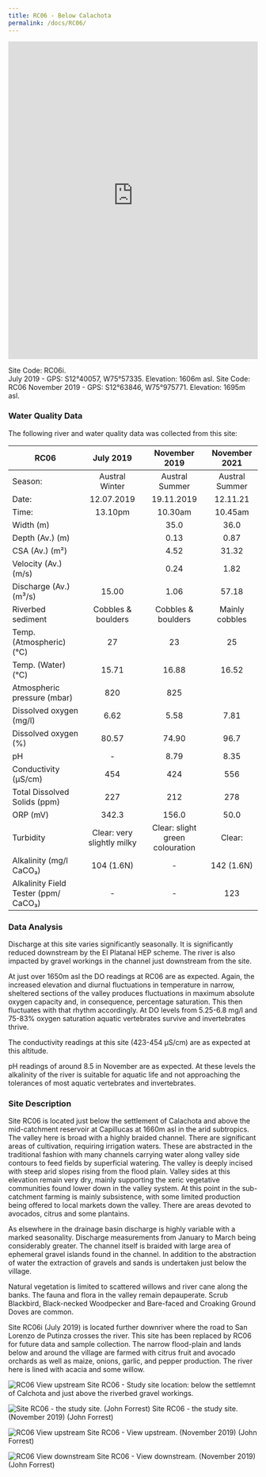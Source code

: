 ```yaml
---
title: RC06 - Below Calachota
permalink: /docs/RC06/
---
```


<iframe width="100%" height="640" allowfullscreen style="border-style:none;" src="https://cavep-undc-hosting.netlify.com/sites/RC06i/app-files/"></iframe>


Site Code: RC06i.  
July 2019 - GPS: S12°40057, W75°57335. Elevation:
1606m asl.
Site Code: RC06
November 2019 - GPS: S12°63846, W75°975771. Elevation:
1695m asl.

### Water Quality Data

The following river and water quality data was collected from this site:

|     RC06                                    |              July 2019            |              November 2019             |      November 2021    |
|---------------------------------------------|:---------------------------------:|:--------------------------------------:|:---------------------:|
|     Season:                                 |           Austral Winter          |              Austral Summer            |     Austral Summer    |
|     Date:                                   |             12.07.2019            |                19.11.2019              |        12.11.21       |
|     Time:                                   |               13.10pm             |                 10.30am                |         10.45am       |
|     Width (m)                               |                                   |                   35.0                 |          36.0         |
|     Depth (Av.) (m)                         |                                   |                   0.13                 |          0.87         |
|     CSA (Av.) (m²)                          |                                   |                   4.52                 |          31.32        |
|     Velocity (Av.) (m/s)                    |                                   |                   0.24                 |          1.82         |
|     Discharge (Av.) (m³/s)                  |                15.00              |                   1.06                 |          57.18        |
|     Riverbed sediment                       |         Cobbles & boulders        |            Cobbles & boulders          |     Mainly cobbles    |
|     Temp. (Atmospheric) (°C)                |                 27                |                    23                  |           25          |
|     Temp. (Water) (°C)                      |                15.71              |                  16.88                 |          16.52        |
|     Atmospheric pressure (mbar)             |                 820               |                   825                  |                       |
|     Dissolved oxygen (mg/l)                 |                6.62               |                   5.58                 |          7.81         |
|     Dissolved oxygen (%)                    |                80.57              |                  74.90                 |          96.7         |
|     pH                                      |                  -                |                   8.79                 |          8.35         |
|     Conductivity (µS/cm)                    |                 454               |                   424                  |           556         |
|     Total Dissolved Solids (ppm)            |                 227               |                   212                  |           278         |
|     ORP (mV)                                |                342.3              |                  156.0                 |          50.0         |
|     Turbidity                               |     Clear: very slightly milky    |     Clear: slight green colouration    |         Clear:        |
|     Alkalinity (mg/l CaCO₃)                 |             104 (1.6N)            |                    -                   |       142 (1.6N)      |
|     Alkalinity Field Tester (ppm/ CaCO₃)    |                  -                |                    -                   |           123         |

### Data Analysis
Discharge at this site varies significantly seasonally. It is significantly reduced downstream by the El Platanal HEP scheme. The river is also impacted by gravel workings in the channel just downstream from the site.

At just over 1650m asl the DO readings at RC06 are as expected. Again, the increased elevation and diurnal fluctuations in temperature in narrow, sheltered sections of the valley produces fluctuations in maximum absolute oxygen capacity and, in consequence, percentage saturation. This then fluctuates with that rhythm accordingly. At DO levels from 5.25-6.8 mg/l and 75-83% oxygen saturation aquatic vertebrates survive and invertebrates thrive.

The conductivity readings at this site (423-454 µS/cm) are as expected at this altitude.

pH readings of around 8.5 in November are as expected. At these levels the alkalinity of the river is suitable for aquatic life and not approaching the tolerances of most aquatic vertebrates and invertebrates. 

### Site Description
Site RC06 is located just below the settlement of Calachota and above the mid-catchment reservoir at Capillucas at 1660m asl in the arid subtropics. The valley here is broad with a highly braided channel. There are significant areas of cultivation, requiring irrigation waters. These are abstracted in the traditional fashion with many channels carrying water along valley side contours to feed fields by superficial watering. The valley is deeply incised with steep arid slopes rising from the flood plain. Valley sides at this elevation remain very dry, mainly supporting the xeric vegetative communities found lower down in the valley system. At this point in the sub-catchment farming is mainly subsistence, with some limited production being offered to local markets down the valley. There are areas devoted to avocados, citrus and some plantains. 

As elsewhere in the drainage basin discharge is highly variable with a marked seasonality. Discharge measurements from January to March being considerably greater. The channel itself is braided with large area of ephemeral gravel islands found in the channel. In addition to the abstraction of water the extraction of gravels and sands is undertaken just below the village. 

Natural vegetation is limited to scattered willows and river cane along the banks. The fauna and flora in the valley remain depauperate. Scrub Blackbird, Black-necked Woodpecker and Bare-faced and Croaking Ground Doves are common.

Site RC06i (July 2019) is located further downriver where the road to San Lorenzo de Putinza crosses the river. This site has been replaced by RC06 for future data and sample collection. The narrow flood-plain and lands below and around the village are farmed with citrus fruit and avocado orchards as well as maize, onions, garlic, and pepper production. The river here is lined with acacia and some willow.


![RC06 View upstream](/assets/SiteDescriptions/RC06/RC06BelowCalachota.jpg)
Site RC06 - Study site location: below the settlemnt of Calchota and just above the riverbed gravel workings. 


![Site RC06 - the study site. (John Forrest)](/assets/SiteDescriptions/RC06/RC06Studysite.JPG)
Site RC06 - the study site.  (November 2019) (John Forrest)


![RC06 View upstream](/assets/SiteDescriptions/RC06/RC06Viewupstream.JPG)
Site RC06 - View upstream.  (November 2019) (John Forrest)


![RC06 View downstream](/assets/SiteDescriptions/RC06/RC06Viewdownstream.JPG)
Site RC06 - View downstream.  (November 2019) (John Forrest)

